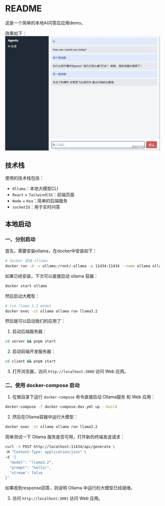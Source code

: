 # README

这是一个简单的本地AI问答应应用demo。

效果如下：
![alt text](docs/screenshot.png)

## 技术栈

使用的技术栈包括：
- `Ollama`：本地大模型CLI
- `React` + `TailwindCSS`：前端页面
- `Node` + `Koa`：简单的后端服务 
- `socketIO`：用于实时问答

## 本地启动

### 一、分别启动

首先，需要安装ollama，在docker中安装如下：
```bash
# docker 安装 ollama
docker run -d -v ollama:/root/.ollama -p 11434:11434 --name ollama ollama/ollama
```
如果已经安装，下次可以直接启动 ollama 容器：
```bash
docker start ollama
```
然后启动大模型：
```bash
# run llama 3.2 model
docker exec -it ollama ollama run llama3.2
```

然后就可以启动我们的应用了：

1. 启动后端服务器：
```bash
cd server && pnpm start
```
2. 启动前端开发服务器：
```bash
cd client && pnpm start
```
3. 打开浏览器，访问 `http://localhost:3000` 访问 Web 应用。

### 二、使用 docker-compose 启动
1. 在根目录下运行 `docker-compose` 命令直接启动 Ollama服务 和 Web 应用：
```bash
docker-compose -f docker-compose.dev.yml up --build
```

2. 然后在Ollama容器中运行大模型：
```bash
docker exec -it ollama ollama run llama3.2
```

简单测试一下 Ollama 服务是否可用，打开新的终端发送请求：
```bash
curl -X POST http://localhost:11434/api/generate \
-H "Content-Type: application/json" \
-d '{
  "model": "llama3.2",
  "prompt": "hello!",
  "stream": false
}'
```
如果收到response回答，则说明 Ollama 中运行的大模型已经就绪。

3. 访问 `http://localhost:3001` 访问 Web 应用。